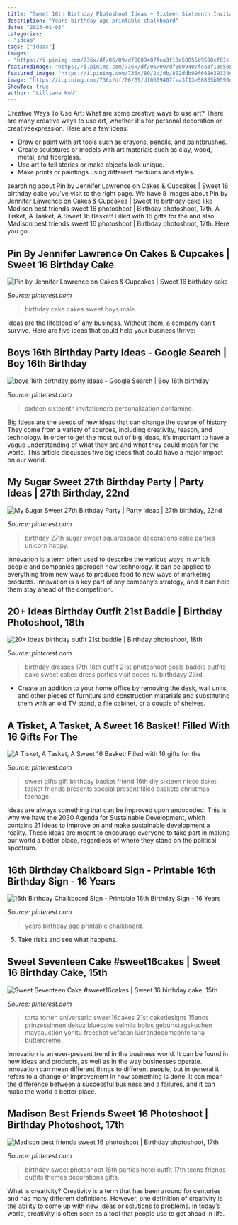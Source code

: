 ```yaml
---
title: "Sweet 16th Birthday Photoshoot Ideas ~ Sixteen Sixteenth Invitationorb Personalization Contamine"
description: "Years birthday ago printable chalkboard"
date: "2023-01-03"
categories:
- "ideas"
tags: ["ideas"]
images:
- "https://i.pinimg.com/736x/df/06/09/df0609407fea3f13e50855b9590cf81e--male-birthday-cakes-boys--birthday-cake.jpg"
featuredImage: "https://i.pinimg.com/736x/df/06/09/df0609407fea3f13e50855b9590cf81e--male-birthday-cakes-boys--birthday-cake.jpg"
featured_image: "https://i.pinimg.com/736x/80/2d/db/802ddb99f668e39334de83d523251aee.jpg"
image: "https://i.pinimg.com/736x/df/06/09/df0609407fea3f13e50855b9590cf81e--male-birthday-cakes-boys--birthday-cake.jpg"
ShowToc: true
author: "Lilliana Kub"
---
```



Creative Ways To Use Art: What are some creative ways to use art?
There are many creative ways to use art, whether it's for personal decoration or creativeexpression. Here are a few ideas: 
- Draw or paint with art tools such as crayons, pencils, and paintbrushes.
- Create sculptures or models with art materials such as clay, wood, metal, and fiberglass.
- Use art to tell stories or make objects look unique.
- Make prints or paintings using different mediums and styles.

	

		
searching about Pin by Jennifer Lawrence on Cakes &amp; Cupcakes | Sweet 16 birthday cake you've visit to the right page. We have 8 Images about Pin by Jennifer Lawrence on Cakes &amp; Cupcakes | Sweet 16 birthday cake like Madison best friends sweet 16 photoshoot | Birthday photoshoot, 17th, A Tisket, A Tasket, A Sweet 16 Basket! Filled with 16 gifts for the and also Madison best friends sweet 16 photoshoot | Birthday photoshoot, 17th. Here you go:
		
    
## Pin By Jennifer Lawrence On Cakes &amp; Cupcakes | Sweet 16 Birthday Cake

<img loading=lazy src="https://i.pinimg.com/736x/df/06/09/df0609407fea3f13e50855b9590cf81e--male-birthday-cakes-boys--birthday-cake.jpg" onerror="this.onerror=null;this.src='https://tse4.mm.bing.net/th?id=OIP.LU-5wgSX3EMIxWkkUJjSkAHaJ3&amp;pid=15.1';" alt="Pin by Jennifer Lawrence on Cakes &amp; Cupcakes | Sweet 16 birthday cake">

_Source: pinterest.com_

>birthday cake cakes sweet boys male. 

	

Ideas are the lifeblood of any business. Without them, a company can’t survive. Here are five ideas that could help your business thrive:

    
## Boys 16th Birthday Party Ideas - Google Search | Boy 16th Birthday

<img loading=lazy src="https://i.pinimg.com/736x/80/2d/db/802ddb99f668e39334de83d523251aee.jpg" onerror="this.onerror=null;this.src='https://tse1.mm.bing.net/th?id=OIP.yprQFUkt4tsZFLJDjCbLmwAAAA&amp;pid=15.1';" alt="boys 16th birthday party ideas - Google Search | Boy 16th birthday">

_Source: pinterest.com_

>sixteen sixteenth invitationorb personalization contamine. 

	

Big Ideas are the seeds of new ideas that can change the course of history. They come from a variety of sources, including creativity, reason, and technology. In order to get the most out of big ideas, it’s important to have a vague understanding of what they are and what they could mean for the world. This article discusses five big ideas that could have a major impact on our world.

    
## My Sugar Sweet 27th Birthday Party | Party Ideas | 27th Birthday, 22nd

<img loading=lazy src="https://i.pinimg.com/736x/f2/e1/f1/f2e1f178b737fb891f3aa82e1ff172aa--th-birthday-party--birthday-ideas.jpg?b=t" onerror="this.onerror=null;this.src='https://tse3.mm.bing.net/th?id=OIP.-8b4p90OuIuGenypZfnISAHaJ3&amp;pid=15.1';" alt="My Sugar Sweet 27th Birthday Party | Party Ideas | 27th birthday, 22nd">

_Source: pinterest.com_

>birthday 27th sugar sweet squarespace decorations cake parties unicorn happy. 

	

Innovation is a term often used to describe the various ways in which people and companies approach new technology. It can be applied to everything from new ways to produce food to new ways of marketing products. Innovation is a key part of any company’s strategy, and it can help them stay ahead of the competition.

    
## 20+ Ideas Birthday Outfit 21st Baddie | Birthday Photoshoot, 18th

<img loading=lazy src="https://i.pinimg.com/736x/cc/3e/69/cc3e69eac880240fb3012123092d7fe2.jpg" onerror="this.onerror=null;this.src='https://tse4.mm.bing.net/th?id=OIP.7Znje3NPWK8mAFS4GjmKvQAAAA&amp;pid=15.1';" alt="20+ Ideas birthday outfit 21st baddie | Birthday photoshoot, 18th">

_Source: pinterest.com_

>birthday dresses 17th 18th outfit 21st photoshoot goals baddie outfits cake sweet cakes dress parties visit soees ru birthdayy 23rd. 

	

- Create an addition to your home office by removing the desk, wall units, and other pieces of furniture and construction materials and substituting them with an old TV stand, a file cabinet, or a couple of shelves.

    
## A Tisket, A Tasket, A Sweet 16 Basket! Filled With 16 Gifts For The

<img loading=lazy src="https://i.pinimg.com/736x/b3/ca/b4/b3cab49f510fa0105d25dd4b1159081c--cool-gifts-diy-sweet--gifts.jpg" onerror="this.onerror=null;this.src='https://tse3.mm.bing.net/th?id=OIP.cY-AqcCEH82iynrDsVtVzQHaKm&amp;pid=15.1';" alt="A Tisket, A Tasket, A Sweet 16 Basket! Filled with 16 gifts for the">

_Source: pinterest.com_

>sweet gifts gift birthday basket friend 16th diy sixteen niece tisket tasket friends presents special present filled baskets christmas teenage. 

	

Ideas are always something that can be improved upon andocoded. This is why we have the 2030 Agenda for Sustainable Development, which contains 21 ideas to improve on and make sustainable development a reality. These ideas are meant to encourage everyone to take part in making our world a better place, regardless of where they stand on the political spectrum.

    
## 16th Birthday Chalkboard Sign - Printable 16th Birthday Sign - 16 Years

<img loading=lazy src="https://i.pinimg.com/736x/41/2a/c6/412ac632f91c7060e72f4edf26a9f62a.jpg" onerror="this.onerror=null;this.src='https://tse4.mm.bing.net/th?id=OIP.15v4_WytS84WKbKe3Q8jZAHaJQ&amp;pid=15.1';" alt="16th Birthday Chalkboard Sign - Printable 16th Birthday Sign - 16 Years">

_Source: pinterest.com_

>years birthday ago printable chalkboard. 

	

5. Take risks and see what happens.

    
## Sweet Seventeen Cake #sweet16cakes | Sweet 16 Birthday Cake, 15th

<img loading=lazy src="https://i.pinimg.com/originals/7b/36/10/7b361097b629b8a5777d3a73f8d7dd14.jpg" onerror="this.onerror=null;this.src='https://tse2.mm.bing.net/th?id=OIP.gBRxSgj_vBao6_0RYnnzwgHaLH&amp;pid=15.1';" alt="Sweet Seventeen Cake #sweet16cakes | Sweet 16 birthday cake, 15th">

_Source: pinterest.com_

>torta torten aniversario sweet16cakes 21st cakedesigns 15anos prinzessinnen dekuz bluecake selmila bolos geburtstagskuchen mayaauction yonitu freeshot vefacan lucrandocomconfeitaria buttercreme. 

	

Innovation is an ever-present trend in the business world. It can be found in new ideas and products, as well as in the way businesses operate. Innovation can mean different things to different people, but in general it refers to a change or improvement in how something is done. It can mean the difference between a successful business and a failures, and it can make the world a better place.

    
## Madison Best Friends Sweet 16 Photoshoot | Birthday Photoshoot, 17th

<img loading=lazy src="https://i.pinimg.com/736x/f4/1f/9a/f41f9aadf7bf94a0edad9adeabaa21c3.jpg" onerror="this.onerror=null;this.src='https://tse2.mm.bing.net/th?id=OIP.JZgSk8vNZlnhxQ81Wt7MUgHaLH&amp;pid=15.1';" alt="Madison best friends sweet 16 photoshoot | Birthday photoshoot, 17th">

_Source: pinterest.com_

>birthday sweet photoshoot 16th parties hotel outfit 17th teens friends outfits themes decorations gifts. 

	

What is creativity?
Creativity is a term that has been around for centuries and has many different definitions. However, one definition of creativity is the ability to come up with new ideas or solutions to problems. In today’s world, creativity is often seen as a tool that people use to get ahead in life.

